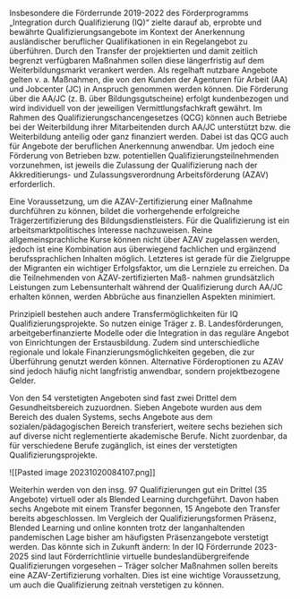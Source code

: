 Insbesondere die Förderrunde 2019-2022 des Förderprogramms „Integration durch Qualifizierung (IQ)“ zielte darauf ab, erprobte und bewährte Qualifizierungsangebote im Kontext der Anerkennung ausländischer beruflicher Qualifikationen in ein Regelangebot zu überführen. Durch den Transfer der projektierten und damit zeitlich begrenzt verfügbaren Maßnahmen sollen diese längerfristig auf dem Weiterbildungsmarkt verankert werden. Als regelhaft nutzbare Angebote gelten v. a. Maßnahmen, die von den Kunden der Agenturen für Arbeit (AA) und Jobcenter (JC) in Anspruch genommen werden können. Die Förderung über die AA/JC (z. B. über Bildungsgutscheine) erfolgt kundenbezogen und wird individuell von der jeweiligen Vermittlungsfachkraft gewährt. Im Rahmen des Qualifizierungschancengesetzes (QCG) können auch Betriebe bei der Weiterbildung ihrer Mitarbeitenden durch AA/JC unterstützt bzw. die Weiterbildung anteilig oder ganz finanziert werden. Dabei ist das QCG auch für Angebote der beruflichen Anerkennung anwendbar. Um jedoch eine Förderung von Betrieben bzw. potentiellen Qualifizierungsteilnehmenden vorzunehmen, ist jeweils die Zulassung der Qualifizierung nach der Akkreditierungs- und Zulassungsverordnung Arbeitsförderung (AZAV) erforderlich.

Eine Voraussetzung, um die AZAV-Zertifizierung einer Maßnahme durchführen zu können, bildet die vorhergehende erfolgreiche Trägerzertifizierung des Bildungsdienstleisters. Für die Qualifizierung ist ein arbeitsmarktpolitisches Interesse nachzuweisen. Reine allgemeinsprachliche Kurse können nicht über AZAV zugelassen werden, jedoch ist eine Kombination aus überwiegend fachlichen und ergänzend berufssprachlichen Inhalten möglich. Letzteres ist gerade für die Zielgruppe der Migranten ein wichtiger Erfolgsfaktor, um die Lernziele zu erreichen. Da die Teilnehmenden von AZAV-zertifizierten Maß- nahmen grundsätzlich Leistungen zum Lebensunterhalt während der Qualifizierung durch AA/JC erhalten können, werden Abbrüche aus finanziellen Aspekten minimiert.

Prinzipiell bestehen auch andere Transfermöglichkeiten für IQ Qualifizierungsprojekte. So nutzen einige Träger z. B. Landesförderungen, arbeitgeberfinanzierte Modelle oder die Integration in das reguläre Angebot von Einrichtungen der Erstausbildung. Zudem sind unterschiedliche regionale und lokale Finanzierungsmöglichkeiten gegeben, die zur Überführung genutzt werden können. Alternative Förderoptionen zu AZAV sind jedoch häufig nicht langfristig anwendbar, sondern projektbezogene Gelder.

Von den 54 verstetigten Angeboten sind fast zwei Drittel dem Gesundheitsbereich zuzuordnen. Sieben Angebote wurden aus dem Bereich des dualen Systems, sechs Angebote aus dem sozialen/pädagogischen Bereich transferiert, weitere sechs beziehen sich auf diverse nicht reglementierte akademische Berufe. Nicht zuordenbar, da für verschiedene Berufe zugänglich, ist eines der verstetigten Qualifizierungsprojekte.


![[Pasted image 20231020084107.png]]

Weiterhin werden von den insg. 97 Qualifizierungen gut ein Drittel (35 Angebote) virtuell oder als Blended Learning durchgeführt. Davon haben sechs Angebote mit einem Transfer begonnen, 15 Angebote den Transfer bereits abgeschlossen. Im Vergleich der Qualifizierungsformen Präsenz, Blended Learning und online konnten trotz der langanhaltenden pandemischen Lage bisher am häufigsten Präsenzangebote verstetigt werden. Das könnte sich in Zukunft ändern: In der IQ Förderrunde 2023-2025 sind laut Förderrichtlinie virtuelle bundeslandübergreifende Qualifizierungen vorgesehen – Träger solcher Maßnahmen sollen bereits eine AZAV-Zertifizierung vorhalten. Dies ist eine wichtige Voraussetzung, um auch die Qualifizierung zeitnah verstetigen zu können.